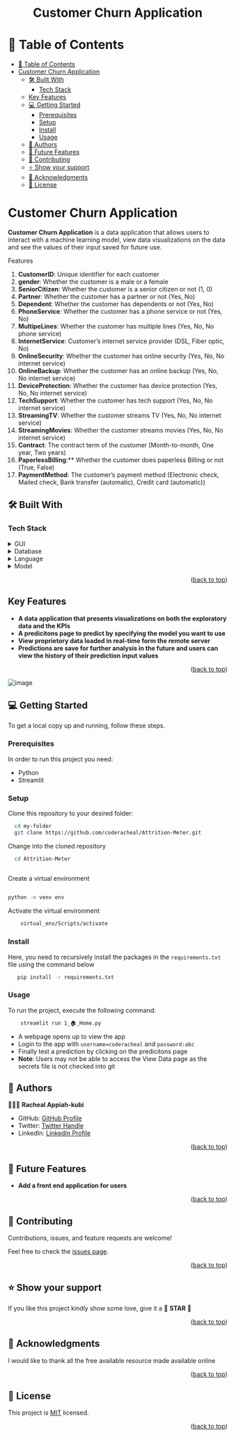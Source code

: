 <a name="Customer-Churn-App"></a>

<div align="center">
  <h1><b>Customer Churn Application</b></h1>
</div>

<!-- TABLE OF CONTENTS -->

# 📗 Table of Contents

- [📗 Table of Contents](#-table-of-contents)
- [Customer Churn Application ](#Customer-Churn-Application-)
  - [🛠 Built With ](#-built-with-)
    - [Tech Stack ](#tech-stack-)
  - [Key Features ](#key-features-)
  - [💻 Getting Started ](#-getting-started-)
    - [Prerequisites](#prerequisites)
    - [Setup](#setup)
    - [Install](#install)
    - [Usage](#usage)
  - [👥 Authors ](#-authors-)
  - [🔭 Future Features ](#-future-features-)
  - [🤝 Contributing ](#-contributing-)
  - [⭐️ Show your support ](#️-show-your-support-)
  - [🙏 Acknowledgments ](#-acknowledgments-)
  - [📝 License ](#-license-)

<!-- PROJECT DESCRIPTION -->

# Customer Churn Application <a name="about-project"></a>

**Customer Churn Application** is a data application that allows users to interact with a machine learning model, view data visualizations on the data and see the values of their input saved for future use.

Features

1. **CustomerID**: Unique identifier for each customer
2. **gender**: Whether the customer is a male or a female
3. **SeniorCitizen**: Whether the customer is a senior citizen or not (1, 0)
4. **Partner**: Whether the customer has a partner or not (Yes, No)
5. **Dependent**: Whether the customer has dependents or not (Yes, No)
6. **PhoneService**: Whether the customer has a phone service or not (Yes, No)
7. **MultipeLines**: Whether the customer has multiple lines (Yes, No, No phone service)
8. **InternetService**: Customer’s internet service provider (DSL, Fiber optic, No)
9. **OnlineSecurity**: Whether the customer has online security (Yes, No, No internet service)
10. **OnlineBackup**: Whether the customer has an online backup (Yes, No, No internet service)
11. **DeviceProtection**: Whether the customer has device protection (Yes, No, No internet service)
12. **TechSupport**: Whether the customer has tech support (Yes, No, No internet service)
13. **StreamingTV**: Whether the customer streams TV (Yes, No, No internet service)
14. **StreamingMovies**: Whether the customer streams movies (Yes, No, No internet service)
15. **Contract**: The contract term of the customer (Month-to-month, One year, Two years)
16. **PaperlessBilling**:** Whether the customer does paperless Billing or not (True, False)
17. **PaymentMethod**: The customer’s payment method (Electronic check, Mailed check, Bank transfer (automatic), Credit card (automatic))

## 🛠 Built With <a name="built-with"></a>

### Tech Stack <a name="tech-stack"></a>

<details>
  <summary>GUI</summary>
  <ul>
    <li><a href="">Streamlit</a></li>
  </ul>
</details>

<details>
<summary>Database</summary>
  <ul>
    <li><a href="">Microsoft SQL Server</a></li>
  </ul>
</details>

<details>
<summary>Language</summary>
  <ul>
    <li><a href="">Python</a></li>
  </ul>
</details>

<details>
<summary>Model</summary>
  <ul>
    <li><a href="">Sklearn</a></li>
  </ul>
</details>

<p align="right">(<a href="#readme-top">back to top</a>)</p>
<!-- Features -->

## Key Features <a name="key-features"></a>

- **A data application that presents visualizations on both the exploratory data and the KPIs**
- **A predicitons page to predict by specifying the model you want to use**
- **View proprietory data loaded in real-time form the remote server**
- **Predictions are save for further analysis in the future and users can view the history of their prediction input values**


<p align="right">(<a href="#readme-top">back to top</a>)</p>

![image](https://github.com/coderacheal/Attrition-Meter/assets/97846040/eb717bf3-d42b-4005-8080-276b69f08167)


<!-- GETTING STARTED -->

## 💻 Getting Started <a name="getting-started"></a>


To get a local copy up and running, follow these steps.

### Prerequisites

In order to run this project you need:

- Python
- Streamlit

### Setup

Clone this repository to your desired folder:


```sh
  cd my-folder
  git clone https://github.com/coderacheal/Attrition-Meter.git
```

Change into the cloned repository

```sh
  cd Attrition-Meter
  
```

Create a virtual environment

```sh

python -m venv env

```

Activate the virtual environment

```sh
    virtual_env/Scripts/activate
```


### Install

Here, you need to recursively install the packages in the `requirements.txt` file using the command below 

```sh
   pip install -r requirements.txt
```


### Usage

To run the project, execute the following command:


```sh
    streamlit run 1_🏠_Home.py

```

- A webpage opens up to view the app
- Login to the app with `username=coderacheal` and `password:abc`
- Finally test a prediction by clicking on the predicitons page
- **Note**: Users may not be able to access the View Data page as the secrets file is not checked into git

<!-- AUTHORS -->

## 👥 Authors <a name="authors"></a>

🕵🏽‍♀️ **Racheal Appiah-kubi**

- GitHub: [GitHub Profile](https://github.com/coderacheal)
- Twitter: [Twitter Handle](https://twitter.com/racheal_kubi)
- LinkedIn: [LinkedIn Profile](https://www.linkedin.com/in/racheal-appiah-kubi/)

<p align="right">(<a href="#readme-top">back to top</a>)</p>

<!-- FUTURE FEATURES -->

## 🔭 Future Features <a name="future-features"></a>


- **Add a front end application for users**
  
  
<p align="right">(<a href="#readme-top">back to top</a>)</p>

<!-- CONTRIBUTING -->

## 🤝 Contributing <a name="contributing"></a>

Contributions, issues, and feature requests are welcome!

Feel free to check the [issues page](../../issues/).

<p align="right">(<a href="#readme-top">back to top</a>)</p>

<!-- SUPPORT -->

## ⭐️ Show your support <a name="support"></a>

If you like this project kindly show some love, give it a 🌟 **STAR** 🌟

<p align="right">(<a href="#readme-top">back to top</a>)</p>

<!-- ACKNOWLEDGEMENTS -->

## 🙏 Acknowledgments <a name="acknowledgements"></a>

I would like to thank all the free available resource made available online

<p align="right">(<a href="#readme-top">back to top</a>)</p>

<!-- LICENSE -->

## 📝 License <a name="license"></a>

This project is [MIT](./LICENSE) licensed.

<p align="right">(<a href="#readme-top">back to top</a>)</p>